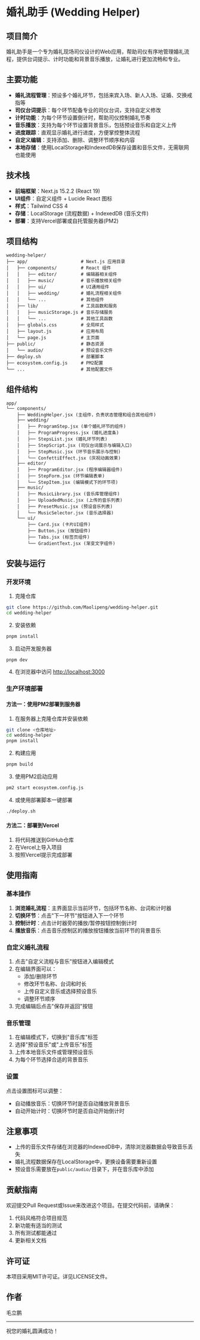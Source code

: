 # 婚礼助手 (Wedding Helper)

## 项目简介

婚礼助手是一个专为婚礼现场司仪设计的Web应用，帮助司仪有序地管理婚礼流程，提供台词提示、计时功能和背景音乐播放，让婚礼进行更加流畅和专业。

## 主要功能

- **婚礼流程管理**：预设多个婚礼环节，包括来宾入场、新人入场、证婚、交换戒指等
- **司仪台词提示**：每个环节配备专业的司仪台词，支持自定义修改
- **计时功能**：为每个环节设置倒计时，帮助司仪控制婚礼节奏
- **音乐播放**：支持为每个环节设置背景音乐，包括预设音乐和自定义上传
- **进度跟踪**：直观显示婚礼进行进度，方便掌控整体流程
- **自定义编辑**：支持添加、删除、调整环节顺序和内容
- **本地存储**：使用LocalStorage和IndexedDB保存设置和音乐文件，无需联网也能使用

## 技术栈

- **前端框架**：Next.js 15.2.2 (React 19)
- **UI组件**：自定义组件 + Lucide React 图标
- **样式**：Tailwind CSS 4
- **存储**：LocalStorage (流程数据) + IndexedDB (音乐文件)
- **部署**：支持Vercel部署或自托管服务器(PM2)

## 项目结构

```
wedding-helper/
├── app/                    # Next.js 应用目录
│   ├── components/         # React 组件
│   │   ├── editor/         # 编辑器相关组件
│   │   ├── music/          # 音乐播放相关组件
│   │   ├── ui/             # UI通用组件
│   │   ├── wedding/        # 婚礼流程相关组件
│   │   └── ...             # 其他组件
│   ├── lib/                # 工具函数和服务
│   │   ├── musicStorage.js # 音乐存储服务
│   │   └── ...             # 其他工具函数
│   ├── globals.css         # 全局样式
│   ├── layout.js           # 应用布局
│   └── page.js             # 主页面
├── public/                 # 静态资源
│   └── audio/              # 预设音乐文件
├── deploy.sh               # 部署脚本
├── ecosystem.config.js     # PM2配置
└── ...                     # 其他配置文件
```

## 组件结构
```
app/
└── components/
    ├── WeddingHelper.jsx (主组件，负责状态管理和组合其他组件)
    ├── wedding/
    │   ├── ProgramStep.jsx (单个婚礼环节的组件)
    │   ├── ProgramProgress.jsx (婚礼进度条)
    │   ├── StepsList.jsx (婚礼环节列表)
    │   ├── StepScript.jsx (司仪台词展示与编辑入口)
    │   ├── StepMusic.jsx (环节音乐展示与控制)
    │   └── ConfettiEffect.jsx (庆祝动画效果)
    ├── editor/
    │   ├── ProgramEditor.jsx (程序编辑器组件)
    │   ├── StepForm.jsx (环节编辑表单)
    │   └── StepItem.jsx (编辑模式下的环节项)
    ├── music/
    │   ├── MusicLibrary.jsx (音乐库管理组件)
    │   ├── UploadedMusic.jsx (上传的音乐列表)
    │   ├── PresetMusic.jsx (预设音乐列表) 
    │   └── MusicSelector.jsx (音乐选择器)
    └── ui/
        ├── Card.jsx (卡片UI组件)
        ├── Button.jsx (按钮组件)
        ├── Tabs.jsx (标签页组件)
        └── GradientText.jsx (渐变文字组件)
```

## 安装与运行

### 开发环境

1. 克隆仓库
```bash
git clone https://github.com/Maolipeng/wedding-helper.git
cd wedding-helper
```

2. 安装依赖
```bash
pnpm install
```

3. 启动开发服务器
```bash
pnpm dev
```

4. 在浏览器中访问 [http://localhost:3000](http://localhost:3000)

### 生产环境部署

#### 方法一：使用PM2部署到服务器

1. 在服务器上克隆仓库并安装依赖
```bash
git clone <仓库地址>
cd wedding-helper
pnpm install
```

2. 构建应用
```bash
pnpm build
```

3. 使用PM2启动应用
```bash
pm2 start ecosystem.config.js
```

4. 或使用部署脚本一键部署
```bash
./deploy.sh
```

#### 方法二：部署到Vercel

1. 将代码推送到GitHub仓库
2. 在Vercel上导入项目
3. 按照Vercel提示完成部署

## 使用指南

### 基本操作

1. **浏览婚礼流程**：主界面显示当前环节，包括环节名称、台词和计时器
2. **切换环节**：点击"下一环节"按钮进入下一个环节
3. **控制计时**：点击计时器旁的播放/暂停按钮控制倒计时
4. **播放音乐**：点击音乐控制区的播放按钮播放当前环节的背景音乐

### 自定义婚礼流程

1. 点击"自定义流程与音乐"按钮进入编辑模式
2. 在编辑界面可以：
   - 添加/删除环节
   - 修改环节名称、台词和时长
   - 上传自定义音乐或选择预设音乐
   - 调整环节顺序
3. 完成编辑后点击"保存并返回"按钮

### 音乐管理

1. 在编辑模式下，切换到"音乐库"标签
2. 选择"预设音乐"或"上传音乐"标签
3. 上传本地音乐文件或管理预设音乐
4. 为每个环节选择合适的背景音乐

### 设置

点击设置图标可以调整：
- 自动播放音乐：切换环节时是否自动播放背景音乐
- 自动开始计时：切换环节时是否自动开始倒计时

## 注意事项

- 上传的音乐文件存储在浏览器的IndexedDB中，清除浏览器数据会导致音乐丢失
- 婚礼流程数据保存在LocalStorage中，更换设备需要重新设置
- 预设音乐需要放在`public/audio/`目录下，并在音乐库中添加

## 贡献指南

欢迎提交Pull Request或Issue来改进这个项目。在提交代码前，请确保：

1. 代码风格符合项目规范
2. 新功能有适当的测试
3. 所有测试都能通过
4. 更新相关文档

## 许可证

本项目采用MIT许可证。详见LICENSE文件。

## 作者

毛立鹏

---

祝您的婚礼圆满成功！
